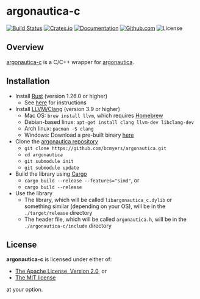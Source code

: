 # argonautica-c

[![Build Status](https://travis-ci.org/bcmyers/argonautica.svg?branch=master)](https://travis-ci.org/bcmyers/argonautica)
[![Crates.io](https://img.shields.io/crates/v/argonautica-c.svg)](https://crates.io/crates/argonautica-c)
[![Documentation](https://docs.rs/argonautica-c/badge.svg)](https://docs.rs/argonautica-c/)
[![Github.com](https://img.shields.io/badge/github-bcmyers%2Fargonautica-blue.svg)](http://www.github.com/bcmyers/argonautica)
![License](https://img.shields.io/crates/l/argonautica-c.svg)

## Overview

[argonautica-c](https://github.com/bcmyers/argonautica/tree/master/argonautica-c)
is a C/C++ wrapper for
[argonautica](https://crates.io/crates/argonautica).

## Installation

* Install [Rust](https://www.rust-lang.org/en-US/) (version 1.26.0 or higher)
    * See [here](https://rustup.rs/) for instructions
* Install [LLVM/Clang](https://llvm.org/) (version 3.9 or higher)
    * Mac OS: `brew install llvm`, which requires [Homebrew](https://brew.sh/)
    * Debian-based linux: `apt-get install clang llvm-dev libclang-dev`
    * Arch linux: `pacman -S clang`
    * Windows: Download a pre-built binary [here](http://releases.llvm.org/download.html)
* Clone the [argonautica repository](https://github.com/bcmyers/argonautica)
    * `git clone https://github.com/bcmyers/argonautica.git`
    * `cd argonautica`
    * `git submodule init`
    * `git submodule update`
* Build the library using [Cargo](https://github.com/rust-lang/cargo)
    * `cargo build --release --features="simd"`, or
    * `cargo build --release`
* Use the library
    * The library, which will be called `libargonautica_c.dylib` or something similar (depending on your OS), will be in the `./target/release` directory
    * The header file, which will be called `argonautica.h`, will be in the `./argonautica-c/include` directory

## License

<b>argonautica-c</b> is licensed under either of:
* [The Apache License, Version 2.0](http://www.apache.org/licenses/LICENSE-2.0), or
* [The MIT license](http://opensource.org/licenses/MIT)

at your option.
